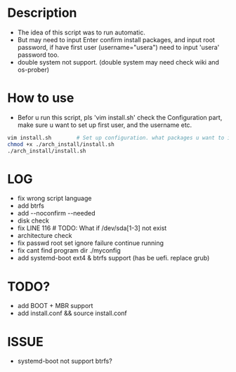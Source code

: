 # Description
  - The idea of this script was to run automatic. 
  - But may need to input Enter confirm install packages, and input root password, if have first user (username="usera") need to input 'usera' password too.
  - double system not support. (double system may need check wiki and os-prober)

# How to use
  * Befor u run this script, pls 'vim install.sh' check the Configuration part, make sure u want to set up first user, and the username etc.
  
  ```bash
  vim install.sh        # Set up configuration. what packages u want to install as u like, etc.
  chmod +x ./arch_install/install.sh
  ./arch_install/install.sh
  ```

# LOG
  - fix wrong script language
  - add btrfs
  - add --noconfirm --needed
  - disk check
  - fix LINE 116 # TODO: What if /dev/sda[1-3] not exist
  - architecture check
  - fix passwd root set ignore failure continue running
  - fix cant find program dir ./myconfig
  - add systemd-boot ext4 & btrfs support (has be uefi. replace grub)

# TODO?
  - add BOOT + MBR support
  - add install.conf && source install.conf
  
# ISSUE
  - systemd-boot not support btrfs?
  